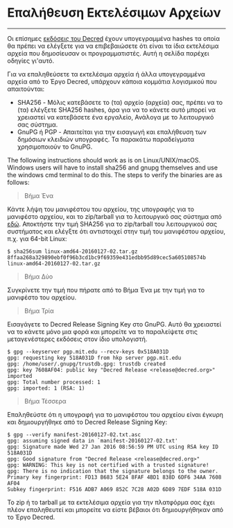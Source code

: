 # Επαλήθευση Εκτελέσιμων Αρχείων

---

Οι επίσημες
[εκδόσεις του Decred](https://github.com/decred/decred-release) έχουν
υπογεγραμμένα hashes τα οποία θα πρέπει να ελέγξετε για να επιβεβαιώσετε ότι είναι τα ίδια
εκτελέσιμα αρχεία που δημοσίευσαν οι προγραμματιστές. Αυτή η σελίδα παρέχει οδηγίες
γι'αυτό.

Για να επαληθεύσετε τα εκτελέσιμα αρχεία ή άλλα υπογεγραμμένα αρχεία από το Έργο
Decred, υπάρχουν κάποια κομμάτια λογισμικού που απαιτούνται:

* SHA256 - Μόλις κατεβάσετε το (τα) αρχείο (αρχεία) σας, πρέπει να το (τα) ελέγξετε
  SHA256 hashes, άρα για να το κάνετε αυτό μπορεί να χρειαστεί να κατεβάσετε ένα εργαλείο,
  Ανάλογα με το λειτουργικό σας σύστημα.
* GnuPG ή PGP - Απαιτείται για την εισαγωγή και επαλήθευση των δημόσιων κλειδιών
  υπογραφές. Τα παρακάτω παραδείγματα χρησιμοποιούν το GnuPG. 

The following instructions should work as is on Linux/UNIX/macOS.
Windows users will have to install sha256 and gnupg themselves and use
the windows cmd terminal to do this.  The steps to verify the binaries
are as follows:

> Βήμα Ένα

Κάντε λήψη του μανιφέστου του αρχείου, της υπογραφής για το μανιφέστο αρχείου, και
το zip/tarball για το λειτουργικό σας σύστημα από [εδώ](https://github.com/decred/decred-binaries). Αποκτήστε την τιμή SHA256 για το
zip/tarball του λειτουργικού σας συστήματος και ελέγξτε ότι αντιστοιχεί στην τιμή του
μανιφέστου αρχείου, π.χ. για 64-bit Linux:

```no-highlight
$ sha256sum linux-amd64-20160127-02.tar.gz
8ffaa268a329890ebf0f96b3cd1bc9f69359e431edbb95d89cec5a605108574b linux-amd64-20160127-02.tar.gz
```

> Βήμα Δύο

Συγκρίνετε την τιμή που πήρατε από το Βήμα Ένα με την τιμή για το μανιφέστο
του αρχείου.

> Βήμα Τρία

Εισαγάγετε το Decred Release Signing Key στο GnuPG. Αυτό θα χρειαστεί
να το κάνετε μόνο μια φορά και μπορείτε να το παραλείψετε στις μεταγενέστερες εκδόσεις
στον ίδιο υπολογιστή.

```no-highlight
$ gpg --keyserver pgp.mit.edu --recv-keys 0x518A031D
gpg: requesting key 518A031D from hkp server pgp.mit.edu
gpg: /home/user/.gnupg/trustdb.gpg: trustdb created
gpg: key 7608AF04: public key "Decred Release <release@decred.org>" imported
gpg: Total number processed: 1
gpg: imported: 1 (RSA: 1)
```

> Βήμα Τέσσερα

Επαληθεύστε ότι η υπογραφή για το μανιφέστου του αρχείου είναι έγκυρη και δημιουργήθηκε από το
Decred Release Signing Key:

```no-highlight
$ gpg --verify manifest-20160127-02.txt.asc
gpg: assuming signed data in `manifest-20160127-02.txt'
gpg: Signature made Wed 27 Jan 2016 08:56:59 PM UTC using RSA key ID 518A031D
gpg: Good signature from "Decred Release <release@decred.org>"
gpg: WARNING: This key is not certified with a trusted signature!
gpg: There is no indication that the signature belongs to the owner.
Primary key fingerprint: FD13 B683 5E24 8FAF 4BD1 838D 6DF6 34AA 7608 AF04
Subkey fingerprint: F516 ADB7 A069 852C 7C28 A02D 6D89 7EDF 518A 031D
```

Το zip ή το tarball με τα εκτελέσιμα αρχεία για την πλατφόρμα σας έχει πλέον επαληθευτεί και
μπορείτε να είστε βέβαιοι ότι δημιουργήθηκαν από το Έργο Decred.
